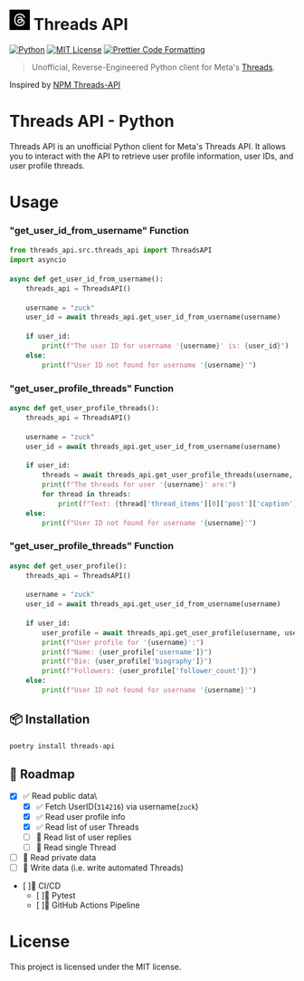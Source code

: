 # [<img src="./.github/logo.jpg" width="36" height="36" />](https://github.com/junhoyeo) Threads API

[![Python](https://img.shields.io/badge/python-3.9%20%7C%203.10-blue)](https://www.npmjs.com/package/threads-api) [![MIT License](https://img.shields.io/badge/license-MIT-blue?style=flat-square&labelColor=black)](https://github.com/junhoyeo/threads-api/blob/main/license) [![Prettier Code Formatting](https://img.shields.io/badge/code_style-prettier-brightgreen.svg?style=flat-square&labelColor=black)](https://prettier.io)

> Unofficial, Reverse-Engineered Python client for Meta's [Threads](https://threads.net).

Inspired by [NPM Threads-API](https://github.com/junhoyeo/threads-api)

# Threads API - Python

Threads API is an unofficial Python client for Meta's Threads API. It allows you to interact with the API to retrieve user profile information, user IDs, and user profile threads.

# Usage
### "get_user_id_from_username" Function
``` python
from threads_api.src.threads_api import ThreadsAPI
import asyncio

async def get_user_id_from_username():
    threads_api = ThreadsAPI()

    username = "zuck"
    user_id = await threads_api.get_user_id_from_username(username)

    if user_id:
        print(f"The user ID for username '{username}' is: {user_id}")
    else:
        print(f"User ID not found for username '{username}'")
```

### "get_user_profile_threads" Function
``` python
async def get_user_profile_threads():
    threads_api = ThreadsAPI()

    username = "zuck"
    user_id = await threads_api.get_user_id_from_username(username)

    if user_id:
        threads = await threads_api.get_user_profile_threads(username, user_id)
        print(f"The threads for user '{username}' are:")
        for thread in threads:
            print(f"Text: {thread['thread_items'][0]['post']['caption']} || Likes: {thread['thread_items'][0]['post']['like_count']}")
    else:
        print(f"User ID not found for username '{username}'")

```

### "get_user_profile_threads" Function
``` python
async def get_user_profile():
    threads_api = ThreadsAPI()

    username = "zuck"
    user_id = await threads_api.get_user_id_from_username(username)

    if user_id:
        user_profile = await threads_api.get_user_profile(username, user_id)
        print(f"User profile for '{username}':")
        print(f"Name: {user_profile['username']}")
        print(f"Bio: {user_profile['biography']}")
        print(f"Followers: {user_profile['follower_count']}")
    else:
        print(f"User ID not found for username '{username}'")
```

## 📦 Installation

```bash
poetry install threads-api
```

## 📌 Roadmap

- [x] ✅ Read public data\
  - [x] ✅ Fetch UserID(`314216`) via username(`zuck`)
  - [x] ✅ Read user profile info
  - [x] ✅ Read list of user Threads
  - [ ] 🚧 Read list of user replies
  - [ ] 🚧 Read single Thread
- [ ] 🚧 Read private data
- [ ] 🚧 Write data (i.e. write automated Threads)
- [ ]🚧  CI/CD
  - [ ]🚧  Pytest
  - [ ]🚧  GitHub Actions Pipeline


# License
This project is licensed under the MIT license.